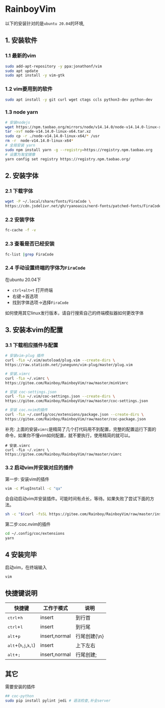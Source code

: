 # RainboyVim

以下的安装针对的是`ubuntu 20.04`的环境,

## 1. 安装软件

### 1.1 最新的vim

```bash
sudo add-apt-repository -y ppa:jonathonf/vim
sudo apt update
sudo apt install -y vim-gtk
```

### 1.2 vim要用到的软件

```bash
sudo apt install -y git curl wget ctags ccls python3-dev python-dev
```

### 1.3 node yarn

```bash
# 安装nodejs
wget https://npm.taobao.org/mirrors/node/v14.14.0/node-v14.14.0-linux-x64.tar.xz
tar -xvf node-v14.14.0-linux-x64.tar.xz
sudo cp -r ./node-v14.14.0-linux-x64/* /usr
rm -r  node-v14.14.0-linux-x64*
# 全局安装 yarn
sudo npm install yarn -g --registry=https://registry.npm.taobao.org
# 设置为淘宝镜像
yarn config set registry https://registry.npm.taobao.org/
```

## 2. 安装字体

### 2.1 下载字体

```bash
wget -P ~/.local/share/fonts/FiraCode \
https://cdn.jsdelivr.net/gh/ryanoasis/nerd-fonts/patched-fonts/FiraCode/Regular/complete/Fira%20Code%20Regular%20Nerd%20Font%20Complete%20Mono%20Windows%20Compatible.ttf
```

### 2.2 安装字体

```bash
fc-cache -f -v
```

### 2.3 查看是否已经安装

```bash
fc-list |grep FiraCode
```

### 2.4 手动设置终端的字体为`FiraCode`

在ubuntu 20.04下

 - `ctrl+alt+t` 打开终端
 - 右键->首选项
 - 找到字体选项->选择`FiraCode`

如何使用其它linux发行版本，请自行搜索自己的终端模拟器如何更改字体

## 3. 安装本vim的配置

### 3.1 下载相应插件与配置

```bash
# 安装vim-plug 插件
curl -fLo ~/.vim/autoload/plug.vim --create-dirs \
https://raw.staticdn.net/junegunn/vim-plug/master/plug.vim

# 安装.vimrc
curl -fLo ~/.vimrc \
https://gitee.com/Rainboy/RainboyVim/raw/master/minVimrc

# 安装 coc-settings.json
curl -fLo ~/.vim/coc-settings.json --create-dirs \
https://gitee.com/Rainboy/RainboyVim/raw/master/coc-settings.json

# 安装 coc.nvim的插件
curl -fLo ~/.config/coc/extensions/package.json --create-dirs \
https://gitee.com/Rainboy/RainboyVim/raw/master/coc-package.json
```

补充: 上面的安装`vimrc`是精简了几个打代码用不到配置，完整的配置运行下面的命令，如果你不懂vim如何配置，就不要执行，使用精简的就可以。

```
# 安装.vimrc
curl -fLo ~/.vimrc \
https://gitee.com/Rainboy/RainboyVim/raw/master/vimrc
```

### 3.2 启动vim并安装对应的插件


第一步: 安装vim的插件

```bash
vim -c PlugInstall -c "qa"
```
会自动启动vim并安装插件。可能时间有点长，等待。如果失败了尝试下面的方法。

```bash
sh -c "$(curl -fsSL https://gitee.com/Rainboy/RainboyVim/raw/master/install_plugins.sh)"
```

第二步:coc.nvim的插件

```bash
cd ~/.config/coc/extensions
yarn
```

## 4 安装完毕

启动vim，在终端输入

```
vim
```

## 快捷键说明

| 快捷键                                                               | 工作于模式    | 说明         |
|----------------------------------------------------------------------|---------------|--------------|
| <kbd>ctrl</kbd>+<kbd>h</kbd>                                         | insert        | 到行首       |
| <kbd>ctrl</kbd>+<kbd>l</kbd>                                         | insert        | 到行尾       |
| <kbd>alt</kbd>+<kbd>p</kbd>                                          | insert,normal | 行尾创建{\n} |
| <kbd>alt</kbd>+(<kbd>h</kbd>,<kbd>j</kbd>,<kbd>k</kbd>,<kbd>l</kbd>) | insert        | 上下左右     |
| <kbd>alt</kbd>+<kbd>;</kbd>                                          | insert,normal | 行尾创建;    |



## 其它

需要安装的插件

```bash
## coc-python
sudo pip install pylint jedi # 语法检查,补全server
```


